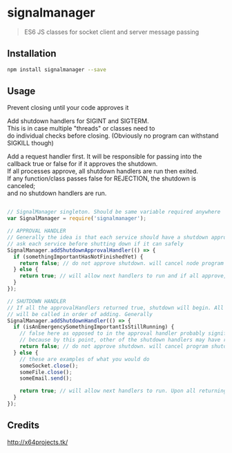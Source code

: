 # signalmanager

> ES6 JS classes for socket client and server message passing

## Installation

```sh
npm install signalmanager --save
```

## Usage

Prevent closing until your code approves it

Add shutdown handlers for SIGINT and SIGTERM.  
This is in case multiple "threads" or classes need to  
do individual checks before closing. (Obviously no program can withstand SIGKILL though)  

Add a request handler first. It will be responsible for passing into the  
callback true or false for if it approves the shutdown.  
If all processes approve, all shutdown handlers are run then exited.  
If any function/class passes false for REJECTION, the shutdown is canceled;  
and no shutdown handlers are run.  

```js

// SignalManager singleton. Should be same variable required anywhere
var SignalManager = require('signalmanager');

// APPROVAL HANDLER
// Generally the idea is that each service should have a shutdown approval handler to
// ask each service before shutting down if it can safely
SignalManager.addShutdownApprovalHandler(() => {
  if (somethingImportantHasNotFinishedYet) {
    return false; // do not approve shutdown. will cancel node program shutdown
  } else {
    return true; // will allow next handlers to run and if all approve, move on to the ShutdownHandlers
  }
});

// SHUTDOWN HANDLER
// If all the approvalHandlers returned true, shutdown will begin. All shutdownHandlers
// will be called in order of adding. Generally
SignalManager.addShutdownHandler(() => {
  if (isAnEmergencySomethingImportantIsStillRunning) {
    // false here as opposed to in the approval handler probably signifies something important
    // because by this point, other of the shutdown handlers may have run
    return false; // do not approve shutdown. will cancel program shutdown
  } else {
    // these are examples of what you would do
    someSocket.close();
    someFile.close();
    someEmail.send();

    return true; // will allow next handlers to run. Upon all returning true, it will allow exit
  }
});


```

## Credits
http://x64projects.tk/

